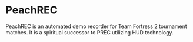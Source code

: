 # PeachREC
PeachREC is an automated demo recorder for Team Fortress 2 tournament matches. It is a spiritual successor to PREC utilizing HUD technology.
